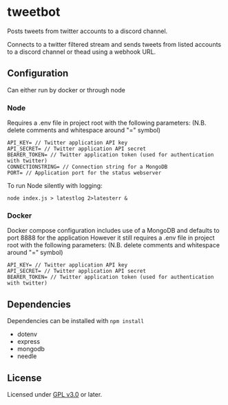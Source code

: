 # tweetbot

Posts tweets from twitter accounts to a discord channel.

Connects to a twitter filtered stream and sends tweets from listed accounts to a discord channel or thead using a webhook URL.

## Configuration

Can either run by docker or through node

### Node
Requires a .env file in project root with the following parameters:
(N.B. delete comments and whitespace around "=" symbol)
```
API_KEY= // Twitter application API key
API_SECRET= // Twitter application API secret
BEARER_TOKEN= // Twitter application token (used for authentication with twitter)
CONNECTIONSTRING= // Connection string for a MongoDB
PORT= // Application port for the status webserver
```

To run Node silently with logging:

`node index.js > latestlog 2>latesterr &`

### Docker
Docker compose configuration includes use of a MongoDB and defaults to port 8888 for the application
However it still requires a .env file in project root with the following parameters:
(N.B. delete comments and whitespace around "=" symbol)
```
API_KEY= // Twitter application API key
API_SECRET= // Twitter application API secret
BEARER_TOKEN= // Twitter application token (used for authentication with twitter)
```

## Dependencies

Dependencies can be installed with 
`npm install`

* dotenv
* express
* mongodb
* needle

## License
Licensed under [GPL v3.0](https://www.gnu.org/licenses/gpl-3.0.en.html) or later.